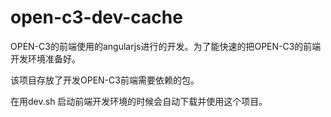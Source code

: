 # open-c3-dev-cache

OPEN-C3的前端使用的angularjs进行的开发。为了能快速的把OPEN-C3的前端开发环境准备好。


该项目存放了开发OPEN-C3前端需要依赖的包。


在用dev.sh 启动前端开发环境的时候会自动下载并使用这个项目。

